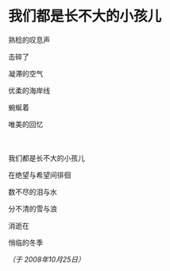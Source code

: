 # 我们都是长不大的小孩儿

熟稔的叹息声

击碎了

凝滞的空气

优柔的海岸线

蜿蜒着

唯美的回忆

　

我们都是长不大的小孩儿

在绝望与希望间徘徊

数不尽的泪与水

分不清的雪与浪

消逝在

悄临的冬季

*（于 2008年10月25日）*
